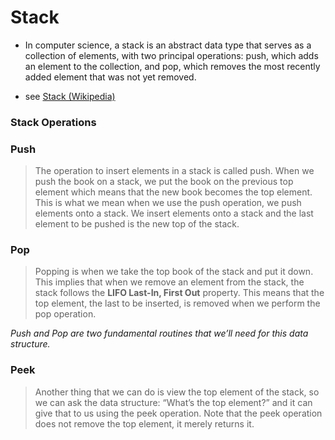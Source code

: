 # Stack 

 * In computer science, a stack is an abstract data type that serves as a collection of elements, with two principal operations: push, which adds an element to the collection, and pop, which removes 
the most recently added element that was not yet removed.

 * see <a href="https://en.wikipedia.org/wiki/Stack_(abstract_data_type)">Stack (Wikipedia)</a>

### Stack Operations

### Push 

> The operation to insert elements in a stack is called push. When we push the book on a stack, we put the book on the previous top element which means that the new book becomes the top element. This is what we mean when we use the push operation, we push elements onto a stack. We insert elements onto a stack and the last element to be pushed is the new top of the stack.

### Pop 
> Popping is when we take the top book of the stack and put it down. This implies that when we remove an element from the stack, the stack follows the **LIFO Last-In, First Out** property. This means that the top element, the last to be inserted, is removed when we perform the pop operation.

*Push and Pop are two fundamental routines that we’ll need for this data structure.*

### Peek 
> Another thing that we can do is view the top element of the stack, so we can ask the data structure: “What’s the top element?” and it can give that to us using the peek operation. Note that the peek operation does not remove the top element, it merely returns it.

